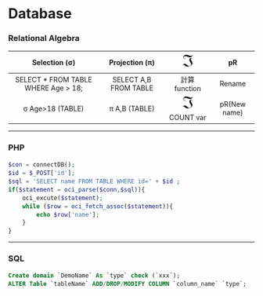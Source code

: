 # Database

### Relational Algebra


| Selection (σ) | Projection (π) | ![-w13](media/15655094458025.jpg)| pR |
| :-: | :-: | :-: | :-: |
| SELECT * FROM TABLE WHERE Age > 18; | SELECT A,B FROM TABLE | 計算function | Rename |
| σ Age>18 (TABLE) | π A,B (TABLE) | ![-w13](media/15655094574214.jpg) COUNT var  | pR(New name)| |


-------

### PHP


```php
$con = connectDB();
$id = $_POST['id'];
$sql = 'SELECT name FROM TABLE WHERE id=' + $id ;
if($statement = oci_parse($conn,$sql)){
    oci_excute($statement);
    while ($row = oci_fetch_assoc($statement)){
        echo $row['name'];
    }
}
```

-------

### SQL


```sql
Create domain `DemoName` As `type` check (`xxx`);
ALTER Table `tableName` ADD/DROP/MODIFY COLUMN `column_name` `type`;

```


